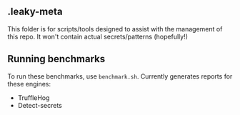 ## .leaky-meta
This folder is for scripts/tools designed to assist with the management of this repo. It won't contain actual secrets/patterns (hopefully!)

## Running benchmarks
To run these benchmarks, use `benchmark.sh`. Currently generates reports for these engines:  
* TruffleHog
* Detect-secrets  